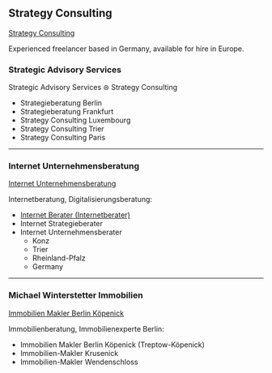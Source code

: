 ## Strategy Consulting

[Strategy Consulting](https://thomaswinterstetter.com/strategy-consulting)

Experienced freelancer based in Germany, available for hire in Europe.

### Strategic Advisory Services

Strategic Advisory Services ⊜ Strategy Consulting

- Strategieberatung Berlin
- Strategieberatung Frankfurt
- Strategy Consulting Luxembourg
- Strategy Consulting Trier
- Strategy Consulting Paris

---

### Internet Unternehmensberatung

[Internet Unternehmensberatung](https://thomaswinterstetter.com)

Internetberatung, Digitalisierungsberatung:

- [Internet Berater (Internetberater)](https://thomaswinterstetter.com/internet-consulting)
- Internet Strategieberater
- Internet Unternehmensberater
   - Konz
   - Trier
   - Rheinland-Pfalz
   - Germany

---

### Michael Winterstetter Immobilien

[Immobilien Makler Berlin Köpenick](http://winterstetter.online)

Immobilienberatung, Immobilienexperte Berlin:

- Immobilien Makler Berlin Köpenick (Treptow-Köpenick)
- Immobilien-Makler Krusenick
- Immobilien-Makler Wendenschloss



